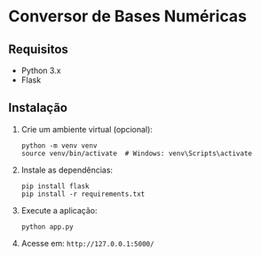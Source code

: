 # Conversor de Bases Numéricas

## Requisitos

- Python 3.x
- Flask

## Instalação

1. Crie um ambiente virtual (opcional):
   ```
   python -m venv venv
   source venv/bin/activate  # Windows: venv\Scripts\activate
   ```

2. Instale as dependências:
   ```
   pip install flask
   pip install -r requirements.txt
   ```

3. Execute a aplicação:
   ```
   python app.py
   ```

4. Acesse em: `http://127.0.0.1:5000/`